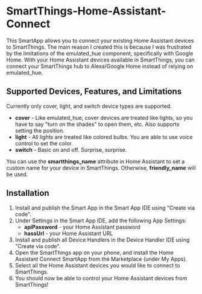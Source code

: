 # SmartThings-Home-Assistant-Connect
This SmartApp allows you to connect your existing Home Assistant devices to SmartThings. The main reason I created this is because I was frustrated by the limitations of the emulated_hue component, specifically with Google Home. With your Home Assistant devices available in SmartThings, you can connect your SmartThings hub to Alexa/Google Home instead of relying on emulated_hue.

## Supported Devices, Features, and Limitations
Currently only cover, light, and switch device types are supported.

- **cover** - Like emulated_hue, cover devices are treated like lights, so you have to say "turn on the shades" to open them, etc. Also supports setting the position.
- **light** - All lights are treated like colored bulbs. You are able to use voice control to set the color.
- **switch** - Basic on and off. Surprise, surprise.

You can use the **smartthings_name** attribute in Home Assistant to set a custom name for your device in SmartThings. Otherwise, **friendly_name** will be used.

## Installation
1. Install and publish the Smart App in the Smart App IDE using "Create via code".
1. Under Settings in the Smart App IDE, add the following App Settings:
   - **apiPassword** - your Home Assistant password
   - **hassUrl** - your Home Assistant URL
1. Install and publish all Device Handlers in the Device Handler IDE using "Create via code".
1. Open the SmartThings app on your phone, and install the Home Assistant Connect SmartApp from the Marketplace (under My Apps).
1. Select all the Home Assistant devices you would like to connect to SmartThings.
1. You should now be able to control your Home Assistant devices from SmartThings!
